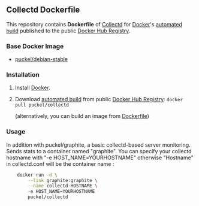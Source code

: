## Collectd Dockerfile


This repository contains **Dockerfile** of [Collectd](http://collectd.org/) for [Docker](https://www.docker.com/)'s [automated build](https://registry.hub.docker.com/u/puckel/collectd/) published to the public [Docker Hub Registry](https://registry.hub.docker.com/).


### Base Docker Image

* [puckel/debian-stable](https://registry.hub.docker.com/u/puckel/debian-stable/)


### Installation

1. Install [Docker](https://www.docker.com/).

2. Download [automated build](https://registry.hub.docker.com/u/puckel/collectd/) from public [Docker Hub Registry](https://registry.hub.docker.com/): `docker pull puckel/collectd`

   (alternatively, you can build an image from [Dockerfile](https://github.com/puckel/dockerfiles/))


### Usage

In addition with puckel/graphite, a basic collectd-based server monitoring. Sends stats to a container named "graphite". You can specify your collectd hostname with "-e HOST_NAME=YOURHOSTNAME" otherwise "Hostname" in collectd.conf will be the container name :

```bash
    docker run -d \
        --link graphite:graphite \
        --name collectd-HOSTNAME \ 
        -e HOST_NAME=YOURHOSTNAME
        puckel/collectd
```

